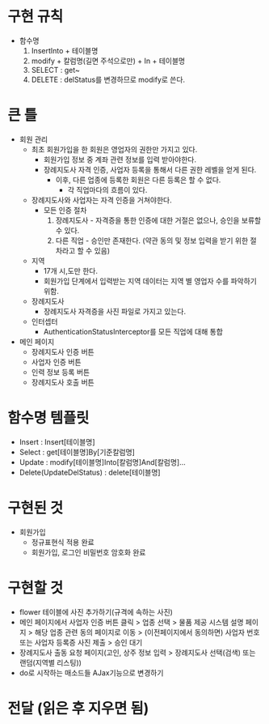 # 구현 규칙
- 함수명
  1) InsertInto + 테이블명
  2) modify + 칼럼명(길면 주석으로만) + In + 테이블명
  3) SELECT : get~
  4) DELETE : delStatus를 변경하므로 modify로 쓴다.

# 큰 틀
- 회원 관리
  - 최초 회원가입을 한 회원은 영업자의 권한만 가지고 있다.
    - 회원가입 정보 중 계좌 관련 정보를 입력 받아야한다.
    - 장례지도사 자격 인증, 사업자 등록을 통해서 다른 권한 레벨을 얻게 된다.
      - 이후, 다른 업종에 등록한 회원은 다른 등록은 할 수 없다.
        - 각 직업마다의 흐름이 있다.  
  - 장례지도사와 사업자는 자격 인증을 거쳐야한다.
    - 모든 인증 절차
      1) 장례지도사 - 자격증을 통한 인증에 대한 거절은 없으나, 승인을 보류할 수 있다.
      2) 다른 직업  - 승인만 존재한다. (약관 동의 및 정보 입력을 받기 위한 절차라고 할 수 있음)
  - 지역
    - 17개 시,도만 한다.
    - 회원가입 단계에서 입력받는 지역 데이터는 지역 별 영업자 수를 파악하기 위함.
  - 장례지도사
    - 장례지도사 자격증을 사진 파일로 가지고 있는다.
  - 인터셉터
    - AuthenticationStatusInterceptor를 모든 직업에 대해 통합
- 메인 페이지
  - 장례지도사 인증 버튼
  - 사업자 인증 버튼
  - 인력 정보 등록 버튼
  - 장례지도사 호출 버튼
# 함수명 템플릿
  - Insert : Insert[테이블명]
  - Select : get[테이블명]By[기준칼럼명]
  - Update : modify[테이블명]Into[칼럼명]And[칼럼명]...
  - Delete(UpdateDelStatus) : delete[테이블명]

# 구현된 것
- 회원가입
  - 정규표현식 적용 완료
  - 회원가입, 로그인 비밀번호 암호화 완료

# 구현할 것
- flower 테이블에 사진 추가하기(규격에 속하는 사진)
- 메인 페이지에서 사업자 인증 버튼 클릭 > 업종 선택 > 물품 제공 시스템 설명 페이지 > 해당 업종 관련 동의 페이지로 이동 > (이전페이지에서 동의하면) 사업자 번호 또는 사업자 등록증 사진 제출 > 승인 대기
- 장례지도사 출동 요청 페이지(고인, 상주 정보 입력 > 장례지도사 선택(검색) 또는 랜덤(지역별 리스팅))
- do로 시작하는 매소드들 AJax기능으로 변경하기
# 전달 (읽은 후 지우면 됨)



   
